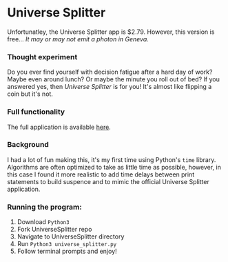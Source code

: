 # Universe Splitter

Unfortunatley, the Universe Splitter app is $2.79. However, this version is free... *It may or may not emit a photon in Geneva*.

### Thought experiment
Do you ever find yourself with decision fatigue after a hard day of work? Maybe even around lunch? Or maybe the minute you roll out of bed? If you answered yes, then *Universe Splitter* is for you! It's almost like flipping a coin but it's not.

### Full functionality
The full application is available [here](https://apps.apple.com/us/app/universe-splitter/id329233299).

### Background
I had a lot of fun making this, it's my first time using Python's `time` library. Algorithms are often optimized to take as little time as possible, however, in this case I found it more realistic to add time delays between print statements to build suspence and to mimic the official Universe Splitter application.

### Running the program:
1. Download `Python3`  
2. Fork UniverseSplitter repo  
3. Navigate to UniverseSplitter directory  
4. Run `Python3 universe_splitter.py`  
5. Follow terminal prompts and enjoy!
